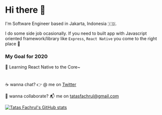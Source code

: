 # Hi there 👋

I'm Software Engineer based in Jakarta, Indonesia 🇮🇩.

I do some side job ocasionally. If you need to built app with Javascript oriented framework/library like `Express`, `React Native` you come to the right place 🎯 

### My Goal for 2020
🌱 Learning React Native to the Core~


# 
☕️ wanna chat? 👉 @ me on [Twitter](https://twitter.com/tastasss) 

💼 wanna collaborate? 📬 me on tatasfachrul@gmail.com

[![Tatas Fachrul's GitHub stats](https://github-readme-stats.vercel.app/api?username=tatasfachrul&count_private=true&theme=dracula)](https://github.com/anuraghazra/github-readme-stats)



<!--
**tatasfachrul/tatasfachrul** is a ✨ _special_ ✨ repository because its `README.md` (this file) appears on your GitHub profile.

Here are some ideas to get you started:

- 🔭 I’m currently working on ...
- 🌱 I’m currently learning ...
- 👯 I’m looking to collaborate on ...
- 🤔 I’m looking for help with ...
- 💬 Ask me about ...
- 📫 How to reach me: ...
- 😄 Pronouns: ...
- ⚡ Fun fact: ...
-->
